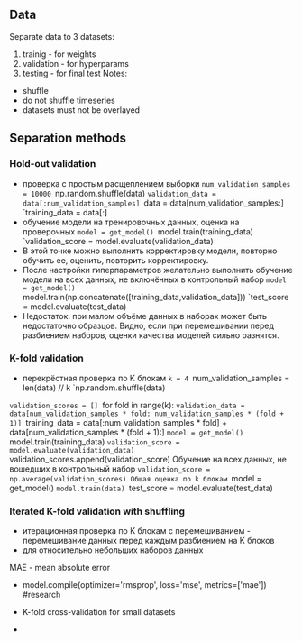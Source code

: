 ## Data
Separate data to 3 datasets:
1) trainig -  for weights
2) validation - for hyperparams
3) testing - for final test
Notes:
* shuffle
* do not shuffle timeseries
* datasets must not be overlayed
## Separation methods
### Hold-out validation
* проверка с простым расщеплением выборки
`num_validation_samples = 10000
`np.random.shuffle(data)
`validation_data = data[:num_validation_samples]
`data = data[num_validation_samples:]
`training_data = data[:]
* обучение модели на тренировочных данных, оценка на проверочных
`model = get_model()
`model.train(training_data)
`validation_score = model.evaluate(validation_data)
* В этой точке можно выполнить корректировку модели,
повторно обучить ее, оценить, повторить корректировку.
* После настройки гиперпараметров желательно выполнить обучение модели на всех данных, не включённых в контрольный набор
`model = get_model()
`model.train(np.concatenate([training_data,validation_data]))
`test_score = model.evaluate(test_data)
* Недостаток: при малом объёме данных в наборах может быть недостаточно образцов. Видно, если при перемешивании перед разбиением наборов, оценки качества моделей сильно разнятся.
### K-fold validation
* перекрёстная проверка по K блокам
`k = 4
`num_validation_samples = len(data) // k
`np.random.shuffle(data)

`validation_scores = []
`for fold in range(k):
	`validation_data = data[num_validation_samples * fold: num_validation_samples * (fold + 1)]
	`training_data = data[:num_validation_samples * fold] + data[num_validation_samples * (fold + 1):]
	`model = get_model()
	`model.train(training_data)
	`validation_score = model.evaluate(validation_data)
	`validation_scores.append(validation_score)
Обучение на всех данных, не вошедших в контрольный набор
	`validation_score = np.average(validation_scores)
Общая оценка по k блокам
	`model = get_model()
	`model.train(data)
	`test_score = model.evaluate(test_data)

### Iterated K-fold validation with shuffling
* итерационная проверка по K блокам с перемешиванием - перемешивание данных перед каждым разбиением на K блоков
* для относительно небольших наборов данных

MAE - mean absolute error
* model.compile(optimizer='rmsprop', loss='mse', metrics=['mae'])  #research 

* K-fold cross-validation for small datasets
* 